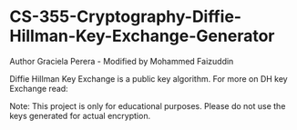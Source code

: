 # CS-355-Cryptography-Diffie-Hillman-Key-Exchange-Generator
Author Graciela Perera - Modified by Mohammed Faizuddin

Diffie Hillman Key Exchange is a public key algorithm.
For more on DH key Exchange read: 





Note: This project is only for educational purposes. 
Please do not use the keys generated for actual encryption.



